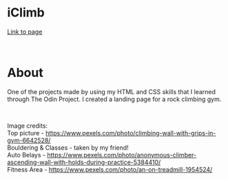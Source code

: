 # iClimb

[Link to page](https://leebrian104.github.io/iclimb/)  

</br>

<h1>About</h1>
<p>One of the projects made by using my HTML and CSS skills that I learned through The Odin Project.
I created a landing page for a rock climbing gym.</p>

</br>

Image credits:  
Top picture - <https://www.pexels.com/photo/climbing-wall-with-grips-in-gym-6642528/>  
Bouldering & Classes - taken by my friend!  
Auto Belays -  <https://www.pexels.com/photo/anonymous-climber-ascending-wall-with-holds-during-practice-5384410/>  
Fitness Area - <https://www.pexels.com/photo/an-on-treadmill-1954524/>